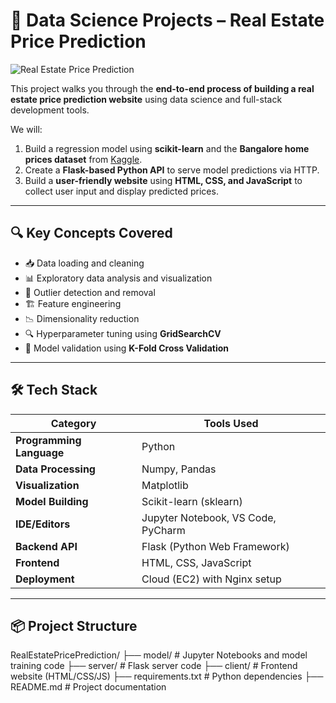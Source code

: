 # 🧠 Data Science Projects – Real Estate Price Prediction

![Real Estate Price Prediction](https://github.com/user-attachments/assets/768889b4-6bcf-40cf-be10-8e3a4d30ccc9)

This project walks you through the **end-to-end process of building a real estate price prediction website** using data science and full-stack development tools.

We will:
1. Build a regression model using **scikit-learn** and the **Bangalore home prices dataset** from [Kaggle](https://www.kaggle.com).
2. Create a **Flask-based Python API** to serve model predictions via HTTP.
3. Build a **user-friendly website** using **HTML, CSS, and JavaScript** to collect user input and display predicted prices.

---

## 🔍 Key Concepts Covered

- 📥 Data loading and cleaning  
- 📊 Exploratory data analysis and visualization  
- 🧹 Outlier detection and removal  
- 🏗️ Feature engineering  
- 📉 Dimensionality reduction  
- 🔍 Hyperparameter tuning using **GridSearchCV**  
- 🔁 Model validation using **K-Fold Cross Validation**  

---

## 🛠️ Tech Stack

| Category               | Tools Used                                   |
|------------------------|----------------------------------------------|
| **Programming Language** | Python                                      |
| **Data Processing**    | Numpy, Pandas                               |
| **Visualization**      | Matplotlib                                  |
| **Model Building**     | Scikit-learn (sklearn)                      |
| **IDE/Editors**        | Jupyter Notebook, VS Code, PyCharm          |
| **Backend API**        | Flask (Python Web Framework)                |
| **Frontend**           | HTML, CSS, JavaScript                       |
| **Deployment**         | Cloud (EC2) with Nginx setup                |

---

## 📦 Project Structure

RealEstatePricePrediction/ ├── model/ # Jupyter Notebooks and model training code
├── server/ # Flask server code
├── client/ # Frontend website (HTML/CSS/JS)
├── requirements.txt # Python dependencies
├── README.md # Project documentation

